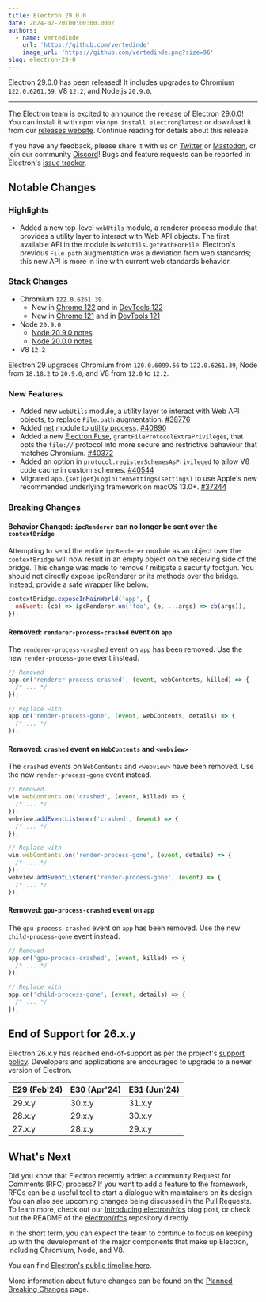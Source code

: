```yaml
---
title: Electron 29.0.0
date: 2024-02-20T00:00:00.000Z
authors:
  - name: vertedinde
    url: 'https://github.com/vertedinde'
    image_url: 'https://github.com/vertedinde.png?size=96'
slug: electron-29-0
---
```


Electron 29.0.0 has been released! It includes upgrades to Chromium `122.0.6261.39`, V8 `12.2`, and Node.js `20.9.0`.

---

The Electron team is excited to announce the release of Electron 29.0.0! You can install it with npm via `npm install electron@latest` or download it from our [releases website](https://releases.electronjs.org/releases/stable). Continue reading for details about this release.

If you have any feedback, please share it with us on [Twitter](https://twitter.com/electronjs) or [Mastodon](https://social.lfx.dev/@electronjs), or join our community [Discord](https://discord.com/invite/electronjs)! Bugs and feature requests can be reported in Electron's [issue tracker](https://github.com/electron/electron/issues).

## Notable Changes

### Highlights

- Added a new top-level `webUtils` module, a renderer process module that provides a utility layer to interact with Web API objects. The first available API in the module is `webUtils.getPathForFile`. Electron's previous `File.path` augmentation was a deviation from web standards; this new API is more in line with current web standards behavior.

### Stack Changes

- Chromium `122.0.6261.39`
  - New in [Chrome 122](https://developer.chrome.com/blog/new-in-chrome-122/) and in [DevTools 122](https://developer.chrome.com/blog/new-in-devtools-122/)
  - New in [Chrome 121](https://developer.chrome.com/blog/new-in-chrome-121/) and in [DevTools 121](https://developer.chrome.com/blog/new-in-devtools-121/)
- Node `20.9.0`
  - [Node 20.9.0 notes](https://nodejs.org/en/blog/release/v20.9.0/)
  - [Node 20.0.0 notes](https://nodejs.org/en/blog/release/v20.0.0/)
- V8 `12.2`

Electron 29 upgrades Chromium from `120.0.6099.56` to `122.0.6261.39`, Node from `18.18.2` to `20.9.0`, and V8 from `12.0` to `12.2`.

### New Features

- Added new `webUtils` module, a utility layer to interact with Web API objects, to replace `File.path` augmentation. [#38776](https://github.com/electron/electron/pull/38776)
- Added [net](https://www.electronjs.org/docs/latest/api/net) module to [utility process](https://www.electronjs.org/docs/latest/glossary#utility-process). [#40890](https://github.com/electron/electron/pull/40890)
- Added a new [Electron Fuse](https://www.electronjs.org/docs/latest/tutorial/fuses), `grantFileProtocolExtraPrivileges`, that opts the `file://` protocol into more secure and restrictive behaviour that matches Chromium. [#40372](https://github.com/electron/electron/pull/40372)
- Added an option in `protocol.registerSchemesAsPrivileged` to allow V8 code cache in custom schemes. [#40544](https://github.com/electron/electron/pull/40544)
- Migrated `app.{set|get}LoginItemSettings(settings)` to use Apple's new recommended underlying framework on macOS 13.0+. [#37244](https://github.com/electron/electron/pull/37244)

### Breaking Changes

#### Behavior Changed: `ipcRenderer` can no longer be sent over the `contextBridge`

Attempting to send the entire `ipcRenderer` module as an object over the `contextBridge` will now result in
an empty object on the receiving side of the bridge. This change was made to remove / mitigate
a security footgun. You should not directly expose ipcRenderer or its methods over the bridge.
Instead, provide a safe wrapper like below:

```js
contextBridge.exposeInMainWorld('app', {
  onEvent: (cb) => ipcRenderer.on('foo', (e, ...args) => cb(args)),
});
```

#### Removed: `renderer-process-crashed` event on `app`

The `renderer-process-crashed` event on `app` has been removed.
Use the new `render-process-gone` event instead.

```js
// Removed
app.on('renderer-process-crashed', (event, webContents, killed) => {
  /* ... */
});

// Replace with
app.on('render-process-gone', (event, webContents, details) => {
  /* ... */
});
```

#### Removed: `crashed` event on `WebContents` and `<webview>`

The `crashed` events on `WebContents` and `<webview>` have been removed.
Use the new `render-process-gone` event instead.

```js
// Removed
win.webContents.on('crashed', (event, killed) => {
  /* ... */
});
webview.addEventListener('crashed', (event) => {
  /* ... */
});

// Replace with
win.webContents.on('render-process-gone', (event, details) => {
  /* ... */
});
webview.addEventListener('render-process-gone', (event) => {
  /* ... */
});
```

#### Removed: `gpu-process-crashed` event on `app`

The `gpu-process-crashed` event on `app` has been removed.
Use the new `child-process-gone` event instead.

```js
// Removed
app.on('gpu-process-crashed', (event, killed) => {
  /* ... */
});

// Replace with
app.on('child-process-gone', (event, details) => {
  /* ... */
});
```

## End of Support for 26.x.y

Electron 26.x.y has reached end-of-support as per the project's [support policy](https://www.electronjs.org/docs/latest/tutorial/electron-timelines#version-support-policy). Developers and applications are encouraged to upgrade to a newer version of Electron.

| E29 (Feb'24) | E30 (Apr'24) | E31 (Jun'24) |
| ------------ | ------------ | ------------ |
| 29.x.y       | 30.x.y       | 31.x.y       |
| 28.x.y       | 29.x.y       | 30.x.y       |
| 27.x.y       | 28.x.y       | 29.x.y       |

## What's Next

Did you know that Electron recently added a community Request for Comments (RFC) process? If you want to add a feature to the framework, RFCs can be a useful tool to start a dialogue with maintainers on its design. You can also see upcoming changes being discussed in the Pull Requests. To learn more, check out our [Introducing electron/rfcs](https://www.electronjs.org/blog/rfcs) blog post, or check out the README of the [electron/rfcs](https://www.github.com/electron/rfcs) repository directly.

In the short term, you can expect the team to continue to focus on keeping up with the development of the major components that make up Electron, including Chromium, Node, and V8.

You can find [Electron's public timeline here](https://www.electronjs.org/docs/latest/tutorial/electron-timelines).

More information about future changes can be found on the [Planned Breaking Changes](https://github.com/electron/electron/blob/main/docs/breaking-changes.md) page.
